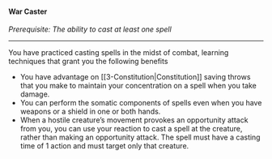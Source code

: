 #### War Caster

_Prerequisite: The ability to cast at least one spell_

---

You have practiced casting spells in the midst of combat, learning techniques that grant you the following benefits

-   You have advantage on [[3-Constitution|Constitution]] saving throws that you make to maintain your concentration on a spell when you take damage.
-   You can perform the somatic components of spells even when you have weapons or a shield in one or both hands.
-   When a hostile creature’s movement provokes an opportunity attack from you, you can use your reaction to cast a spell at the creature, rather than making an opportunity attack. The spell must have a casting time of 1 action and must target only that creature.